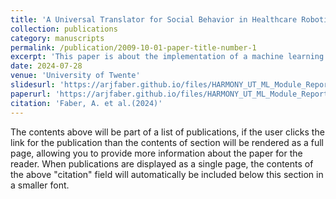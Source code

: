 ```yaml
---
title: 'A Universal Translator for Social Behavior in Healthcare Robotics via Reinforcement Learning'
collection: publications
category: manuscripts
permalink: /publication/2009-10-01-paper-title-number-1
excerpt: 'This paper is about the implementation of a machine learning module for service robots in hospitals.'
date: 2024-07-28
venue: 'University of Twente'
slidesurl: 'https://arjfaber.github.io/files/HARMONY_UT_ML_Module_Report.pdf'
paperurl: 'https://arjfaber.github.io/files/HARMONY_UT_ML_Module_Report.pdf'
citation: 'Faber, A. et al.(2024)'
---
```


The contents above will be part of a list of publications, if the user clicks the link for the publication than the contents of section will be rendered as a full page, allowing you to provide more information about the paper for the reader. When publications are displayed as a single page, the contents of the above "citation" field will automatically be included below this section in a smaller font.
